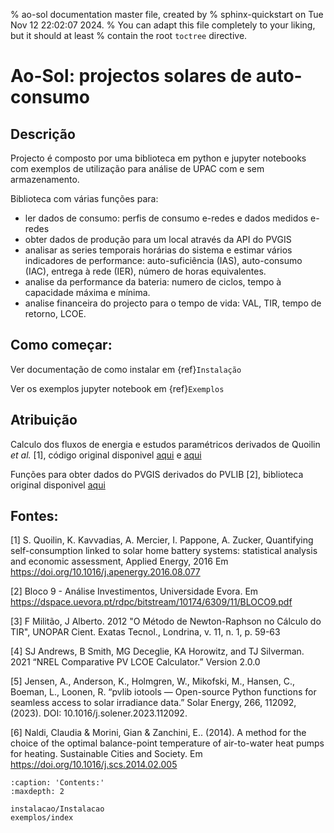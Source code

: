 % ao-sol documentation master file, created by
% sphinx-quickstart on Tue Nov 12 22:02:07 2024.
% You can adapt this file completely to your liking, but it should at least
% contain the root `toctree` directive.

# Ao-Sol: projectos solares de auto-consumo

## Descrição

Projecto é composto por uma biblioteca em python e jupyter notebooks com exemplos de utilização para análise de UPAC com e sem armazenamento.

Biblioteca com várias funções para:
- ler dados de consumo: perfis de consumo e-redes e dados medidos e-redes
- obter dados de produção para um local através da API do PVGIS
- analisar as series temporais horárias do sistema e estimar vários indicadores de performance: auto-suficiência (IAS), auto-consumo (IAC), entrega à rede (IER), número de horas equivalentes.
- analise da performance da bateria: numero de ciclos, tempo à capacidade máxima e mínima.
- analise financeira do projecto para o tempo de vida: VAL, TIR, tempo de retorno, LCOE.

## Como começar:

Ver documentação de como instalar em {ref}`Instalação`

Ver os exemplos jupyter notebook em {ref}`Exemplos`

## Atribuição

Calculo dos fluxos de energia e estudos paramétricos derivados de Quoilin _et al._ [1], código original disponivel [aqui](https://github.com/squoilin/Self-Consumption) e [aqui](https://github.com/energy-modelling-toolkit/prosumpy)

Funções para obter dados do PVGIS derivados do PVLIB [2], biblioteca original disponivel [aqui](https://github.com/pvlib/pvlib-python)

## Fontes:

<a id="1">[1]</a> 
S. Quoilin, K. Kavvadias, A. Mercier, I. Pappone, A. Zucker, 
Quantifying self-consumption linked to solar home battery systems: statistical analysis and economic assessment, 
Applied Energy, 2016
Em https://doi.org/10.1016/j.apenergy.2016.08.077

<a id="2">[2]</a> 
Bloco 9 - Análise Investimentos, Universidade Evora.
Em https://dspace.uevora.pt/rdpc/bitstream/10174/6309/11/BLOCO9.pdf

<a id="3">[3]</a> 
F Militão, J Alberto. 2012 
"O Método de Newton-Raphson no Cálculo do TIR", 
UNOPAR Cient. Exatas Tecnol., Londrina, v. 11, n. 1, p. 59-63

<a id="4">[4]</a> 
SJ Andrews, B Smith, MG Deceglie, KA Horowitz, and TJ Silverman. 2021
“NREL Comparative PV LCOE Calculator.” 
Version 2.0.0

<a id="5">[5]</a>
Jensen, A., Anderson, K., Holmgren, W., Mikofski, M., Hansen, C., Boeman, L., Loonen, R. “pvlib iotools — Open-source Python functions for seamless access to solar irradiance data.” Solar Energy, 266, 112092, (2023). DOI: 10.1016/j.solener.2023.112092.

<a id="6">[6]</a>
Naldi, Claudia & Morini, Gian & Zanchini, E.. (2014). A method for the choice of the optimal balance-point temperature of air-to-water heat pumps for heating. Sustainable Cities and Society. Em https://doi.org/10.1016/j.scs.2014.02.005

```{toctree}
:caption: 'Contents:'
:maxdepth: 2

instalacao/Instalacao
exemplos/index
```